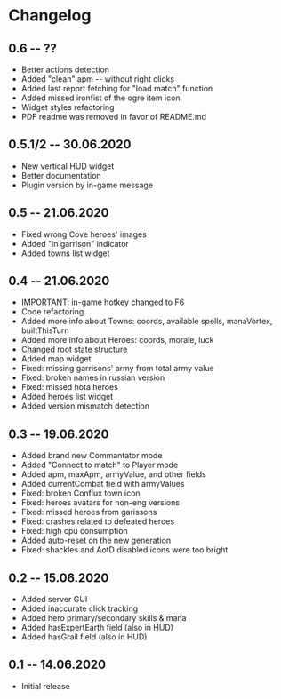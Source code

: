 # Changelog

## 0.6 -- ??
- Better actions detection
- Added "clean" apm -- without right clicks
- Added last report fetching for "load match" function
- Added missed ironfist of the ogre item icon
- Widget styles refactoring
- PDF readme was removed in favor of README.md

## 0.5.1/2 -- 30.06.2020
- New vertical HUD widget
- Better documentation
- Plugin version by in-game message

## 0.5 -- 21.06.2020
- Fixed wrong Cove heroes' images
- Added "in garrison" indicator
- Added towns list widget

## 0.4 -- 21.06.2020
- IMPORTANT: in-game hotkey changed to F6
- Code refactoring
- Added more info about Towns: coords, available spells, manaVortex, builtThisTurn
- Added more info about Heroes: coords, morale, luck
- Changed root state structure 
- Added map widget
- Fixed: missing garrisons' army from total army value
- Fixed: broken names in russian version
- Fixed: missed hota heroes
- Added heroes list widget
- Added version mismatch detection

## 0.3 -- 19.06.2020
- Added brand new Commantator mode
- Added "Connect to match" to Player mode
- Added apm, maxApm, armyValue, and other fields
- Added currentCombat field with armyValues
- Fixed: broken Conflux town icon
- Fixed: heroes avatars for non-eng versions
- Fixed: missed heroes from garissons
- Fixed: crashes related to defeated heroes
- Fixed: high cpu consumption
- Added auto-reset on the new generation
- Fixed: shackles and AotD disabled icons were too bright

## 0.2 -- 15.06.2020
- Added server GUI
- Added inaccurate click tracking
- Added hero primary/secondary skills & mana
- Added hasExpertEarth field (also in HUD)
- Added hasGrail field (also in HUD)

## 0.1 -- 14.06.2020
- Initial release